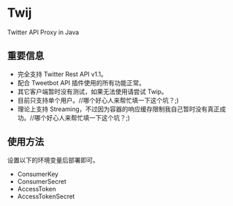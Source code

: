 Twij
====
Twitter API Proxy in Java

重要信息
----

- 完全支持 Twitter Rest API v1.1。
- 配合 Tweetbot API 插件使用的所有功能正常。
- 其它客户端暂时没有测试，如果无法使用请尝试 Twip。
- 目前只支持单个用户。//哪个好心人来帮忙填一下这个坑？;)
- 理论上支持 Streaming，不过因为容器的响应缓存限制我自己暂时没有真正成功。//哪个好心人来帮忙填一下这个坑？;)

使用方法
----

设置以下的环境变量后部署即可。

- ConsumerKey
- ConsumerSecret
- AccessToken
- AccessTokenSecret
